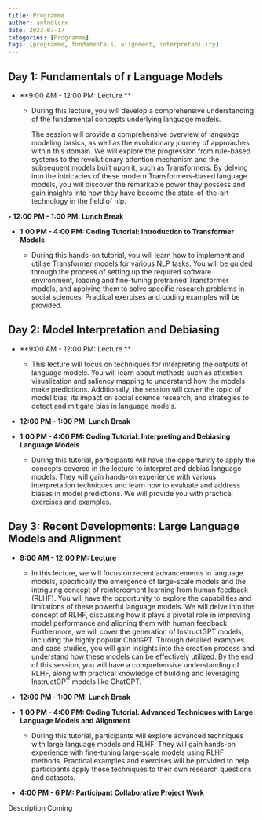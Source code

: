 ```yaml
---
title: Programme
author: antndlcrx
date: 2023-07-17
categories: [Programme]
tags: [programme, fundamentals, alignment, interpretability]
---
```



## **Day 1: Fundamentals of r Language Models**

- **9:00 AM - 12:00 PM: Lecture **

   + During this lecture, you will develop a comprehensive understanding of the fundamental concepts underlying language models. 
  
      The session will provide a comprehensive overview of language modeling basics, as well as the evolutionary journey of
      approaches within this domain. We will explore the progression from rule-based systems to
      the revolutionary attention mechanism and the subsequent models built upon it, such as
      Transformers. By delving into the intricacies of these modern Transformers-based language
      models, you  will discover the remarkable power they possess and gain insights into
      how they have become the state-of-the-art technology in the field of nlp.

**- 12:00 PM - 1:00 PM: Lunch Break**

- **1:00 PM - 4:00 PM: Coding Tutorial: Introduction to Transformer Models**

  + During this hands-on tutorial, you will learn how to implement and utilise
    Transformer models for various NLP tasks. You will be guided through the process of setting
    up the required software environment, loading and fine-tuning pretrained Transformer
    models, and applying them to solve specific research problems in social sciences. Practical
    exercises and coding examples will be provided.

## **Day 2: Model Interpretation and Debiasing**

- **9:00 AM - 12:00 PM: Lecture **

    + This lecture will focus on techniques for interpreting the outputs of language models.
    You will learn about methods such as attention visualization and saliency mapping to
    understand how the models make predictions. Additionally, the session will cover the topic
    of model bias, its impact on social science research, and strategies to detect and mitigate
    bias in language models.

- **12:00 PM - 1:00 PM: Lunch Break**

- **1:00 PM - 4:00 PM: Coding Tutorial: Interpreting and Debiasing Language Models**

    + During this tutorial, participants will have the opportunity to apply the concepts covered in
    the lecture to interpret and debias language models. They will gain hands-on experience
    with various interpretation techniques and learn how to evaluate and address biases in
    model predictions. We will provide you with practical exercises and examples.

## **Day 3: Recent Developments: Large Language Models and Alignment**

- **9:00 AM - 12:00 PM: Lecture**

    + In this lecture, we will focus on recent advancements in language models, specifically the
    emergence of large-scale models and the intriguing concept of reinforcement learning from
    human feedback (RLHF). You will have the opportunity to explore the capabilities
    and limitations of these powerful language models. We will delve into the concept of RLHF,
    discussing how it plays a pivotal role in improving model performance and aligning them
    with human feedback. Furthermore, we will cover the generation of InstructGPT models,
    including the highly popular ChatGPT. Through detailed examples and case studies,
    you will gain insights into the creation process and understand how these models
    can be effectively utilized. By the end of this session, you will have a comprehensive
    understanding of RLHF, along with practical knowledge of building and leveraging
    InstructGPT models like ChatGPT.

- **12:00 PM - 1:00 PM: Lunch Break**

- **1:00 PM - 4:00 PM: Coding Tutorial: Advanced Techniques with Large Language Models and
Alignment**

     + During this tutorial, participants will explore advanced techniques with large language
    models and RLHF. They will gain hands-on experience with fine-tuning large-scale models
    using RLHF methods. Practical examples and exercises will be provided to help participants
    apply these techniques to their own research questions and datasets.

 - **4:00 PM - 6 PM: Participant Collaborative Project Work**

Description Coming 
